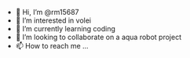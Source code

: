 - 👋 Hi, I’m @rm15687
- 👀 I’m interested in volei
- 🌱 I’m currently learning coding
- 💞️ I’m looking to collaborate on a aqua robot project
- 📫 How to reach me ...

<!---
rm15687/rm15687 is a ✨ special ✨ repository because its `README.md` (this file) appears on your GitHub profile.
You can click the Preview link to take a look at your changes.
--->
